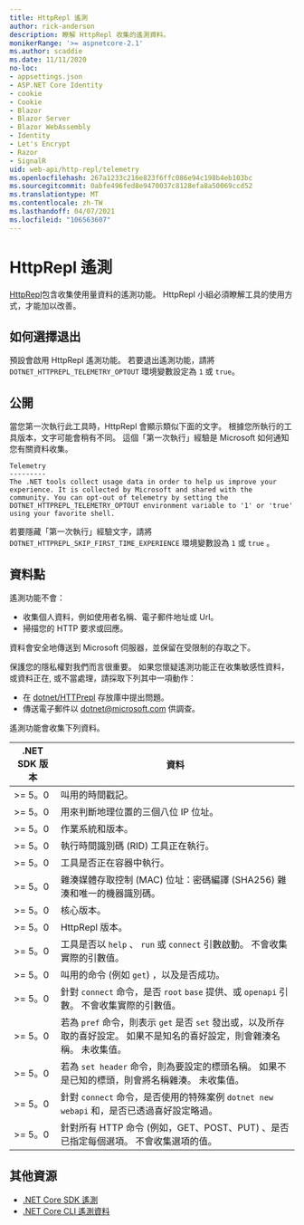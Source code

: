 ```yaml
---
title: HttpRepl 遙測
author: rick-anderson
description: 瞭解 HttpRepl 收集的遙測資料。
monikerRange: '>= aspnetcore-2.1'
ms.author: scaddie
ms.date: 11/11/2020
no-loc:
- appsettings.json
- ASP.NET Core Identity
- cookie
- Cookie
- Blazor
- Blazor Server
- Blazor WebAssembly
- Identity
- Let's Encrypt
- Razor
- SignalR
uid: web-api/http-repl/telemetry
ms.openlocfilehash: 267a1233c216e823f6ffc086e94c198b4eb103bc
ms.sourcegitcommit: 0abfe496fed8e9470037c8128efa8a50069ccd52
ms.translationtype: MT
ms.contentlocale: zh-TW
ms.lasthandoff: 04/07/2021
ms.locfileid: "106563607"
---
```

# <a name="httprepl-telemetry"></a>HttpRepl 遙測

[HttpRepl](xref:web-api/http-repl)包含收集使用量資料的遙測功能。 HttpRepl 小組必須瞭解工具的使用方式，才能加以改善。

## <a name="how-to-opt-out"></a>如何選擇退出

預設會啟用 HttpRepl 遙測功能。 若要退出遙測功能，請將 `DOTNET_HTTPREPL_TELEMETRY_OPTOUT` 環境變數設定為 `1` 或 `true`。

## <a name="disclosure"></a>公開

當您第一次執行此工具時，HttpRepl 會顯示類似下面的文字。 根據您所執行的工具版本，文字可能會稍有不同。 這個「第一次執行」經驗是 Microsoft 如何通知您有關資料收集。

```console
Telemetry
---------
The .NET tools collect usage data in order to help us improve your experience. It is collected by Microsoft and shared with the community. You can opt-out of telemetry by setting the DOTNET_HTTPREPL_TELEMETRY_OPTOUT environment variable to '1' or 'true' using your favorite shell.
```

若要隱藏「第一次執行」經驗文字，請將 `DOTNET_HTTPREPL_SKIP_FIRST_TIME_EXPERIENCE` 環境變數設為 `1` 或 `true` 。

## <a name="data-points"></a>資料點

遙測功能不會：

* 收集個人資料，例如使用者名稱、電子郵件地址或 Url。
* 掃描您的 HTTP 要求或回應。

資料會安全地傳送到 Microsoft 伺服器，並保留在受限制的存取之下。

保護您的隱私權對我們而言很重要。 如果您懷疑遙測功能正在收集敏感性資料，或資料正在, 或不當處理，請採取下列其中一項動作：

* 在 [dotnet/HTTPrepl](https://github.com/dotnet/httprepl/issues) 存放庫中提出問題。
* 傳送電子郵件以 [dotnet@microsoft.com](mailto:dotnet@microsoft.com) 供調查。

遙測功能會收集下列資料。

| .NET SDK 版本 | 資料 |
|--------------|------|
| >= 5。0        | 叫用的時間戳記。 |
| >= 5。0        | 用來判斷地理位置的三個八位 IP 位址。 |
| >= 5。0        | 作業系統和版本。 |
| >= 5。0        | 執行時間識別碼 (RID) 工具正在執行。 |
| >= 5。0        | 工具是否正在容器中執行。 |
| >= 5。0        | 雜湊媒體存取控制 (MAC) 位址：密碼編譯 (SHA256) 雜湊和唯一的機器識別碼。 |
| >= 5。0        | 核心版本。 |
| >= 5。0        | HttpRepl 版本。 |
| >= 5。0        | 工具是否以 `help` 、 `run` 或 `connect` 引數啟動。 不會收集實際的引數值。 |
| >= 5。0        | 叫用的命令 (例如 `get`) ，以及是否成功。 |
| >= 5。0        | 針對 `connect` 命令，是否 `root` `base` 提供、或 `openapi` 引數。 不會收集實際的引數值。 |
| >= 5。0        | 若為 `pref` 命令，則表示 `get` 是否 `set` 發出或，以及所存取的喜好設定。 如果不是知名的喜好設定，則會雜湊名稱。 未收集值。 |
| >= 5。0        | 若為 `set header` 命令，則為要設定的標頭名稱。 如果不是已知的標頭，則會將名稱雜湊。 未收集值。 |
| >= 5。0        | 針對 `connect` 命令，是否使用的特殊案例 `dotnet new webapi` 和，是否已透過喜好設定略過。 |
| >= 5。0        | 針對所有 HTTP 命令 (例如，GET、POST、PUT) 、是否已指定每個選項。 不會收集選項的值。 |

## <a name="additional-resources"></a>其他資源

* [.NET Core SDK 遙測](/dotnet/core/tools/telemetry)
* [.NET Core CLI 遙測資料](https://dotnet.microsoft.com/platform/telemetry)
